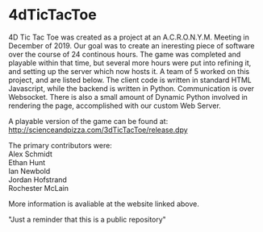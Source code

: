 # 4dTicTacToe
4D Tic Tac Toe was created as a project at an A.C.R.O.N.Y.M. Meeting in December of 2019. Our goal was to create an ineresting piece of software over the course of 24 continous hours. The game was completed and playable within that time, but several more hours were put into refining it, and setting up the server which now hosts it. A team of 5 worked on this project, and are listed below. The client code is written in standard HTML Javascript, while the backend is written in Python. Communication is over Websocket. There is also a small amount of Dynamic Python involved in rendering the page, accomplished with our custom Web Server.

A playable version of the game can be found at:
http://scienceandpizza.com/3dTicTacToe/release.dpy<br>

The primary contributors were:<br>
Alex Schmidt<br>
Ethan Hunt<br>
Ian Newbold<br>
Jordan Hofstrand<br>
Rochester McLain<br>

More information is avaliable at the website linked above.<br>


"Just a reminder that this is a public repository"
